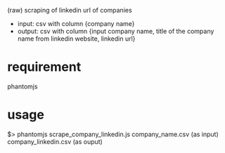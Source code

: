 (raw) scraping of linkedin url of companies

- input: csv with column {company name}
- output: csv with column {input company name, title of the company name from linkedin website, linkedin url}


# requirement

phantomjs

# usage
$> phantomjs scrape_company_linkedin.js company_name.csv (as input) company_linkedin.csv  (as ouput)
